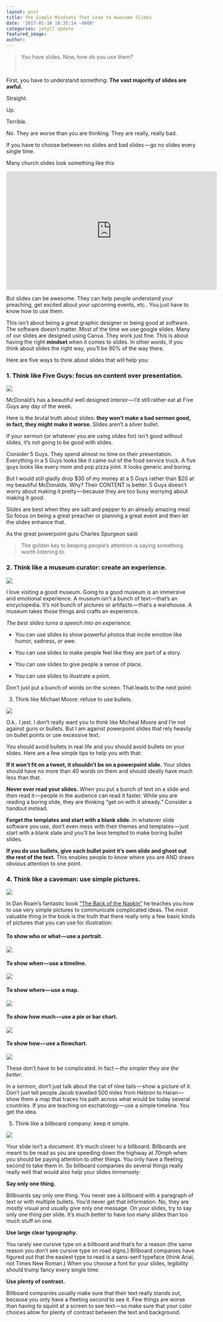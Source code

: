 ```yaml
---
layout: post
title: The Simple Mindsets That Lead to Awesome Slides
date: '2017-01-10 18:35:14 -0600'
categories: jekyll update
featured_image:
author:
---
```



> You have slides. Now, how do you use them?
>
>
> &nbsp;

First, you have to understand something:&nbsp;**The vast majority of slides are awful.**

Straight.

Up.

Terrible.

No. They are worse than you are thinking. They are really, really bad.

If you have to choose between no slides and bad slides — go no slides every single time.

Many church slides look something like this

<iframe width="560" height="315" src="https://www.youtube.com/embed/MjcO2ExtHso" frameborder="0" allowfullscreen></iframe>


But slides can be awesome. They can help people understand your preaching, get excited about your upcoming events, etc.. You just have to know how to use them.

This isn’t about being a great graphic designer or being good at software. The software doesn’t matter. Most of the time we use google slides. Many of our slides are designed using Canva. They work just fine. This is about having the right **mindset** when it comes to slides. In other words, if you think about slides the right way, you’ll be 90% of the way there.

Here are five ways to think about slides that will help you:

### 1. Think like Five Guys: focus on content over presentation.

![](https://cdn-images-1.medium.com/max/800/1*ga69gyvbXxXKARfTkbmEhA.jpeg)

McDonald’s has a beautiful well designed interior — I’d still rather eat at Five Guys any day of the week.

Here is the brutal truth about slides: **they won’t make a bad sermon good, in fact, they might make it worse.** Slides aren’t a silver bullet.

If your sermon (or whatever you are using slides for) isn’t good without slides, it’s not going to be good with slides.

Consider 5 Guys. They spend almost no time on their presentation. Everything in a 5 Guys looks like it came out of the food service truck. A five guys looks like every mom and pop pizza joint. It looks generic and boring.

But I would still gladly drop $30 of my money at a 5 Guys rather than $20 at my beautiful McDonalds. Why? Their CONTENT is better. 5 Guys doesn’t worry about making it pretty — because they are too busy worrying about making it good.

Slides are best when they are salt and pepper to an already amazing meal. So focus on being a great preacher or planning a great event and then let the slides enhance that.

As the great powerpoint guru Charles Spurgeon said:

> The golden key to keeping people’s attention is saying something worth listening to.

### 2. Think like a museum curator: create an experience.


![](https://cdn-images-1.medium.com/max/800/1*3b0LJuWUasUUnMjdhfgd3A.jpeg)

I love visiting a good museum. Going to a good museum is an immersive and emotional experience. A museum isn’t a bunch of text — that’s an encyclopedia. It’s not bunch of pictures or artifacts — that’s a warehouse. A museum takes those things and crafts an experience.

*The best slides turns a speech into an experience.*

* You can use slides to show powerful photos that incite emotion like humor, sadness, or awe.

* You can use slides to make people feel like they are part of a story.

* You can use slides to give people a sense of place.

* You can use slides to illustrate a point.

Don’t just put a bunch of words on the screen. That leads to the next point:

3. Think like Michael Moore: refuse to use bullets.

![](https://cdn-images-1.medium.com/max/800/1*ZJ8t2_4iSApFbJp9r5sopQ.jpeg)

O.k.. I jest. I don’t really want you to think like Micheal Moore and I’m not against guns or bullets. But I am against powerpoint slides that rely heavily on bullet points or use excessive text.

You should avoid bullets in real life and you should avoid bullets on your slides. Here are a few simple tips to help you with that:

**If it won’t fit on a tweet, it shouldn’t be on a powerpoint slide.** Your slides should have no more than 40 words on them and should ideally have much less than that.

**Never ever read your slides.** When you put a bunch of text on a slide and then read it — people in the audience can read it faster. While you are reading a boring slide, they are thinking “get on with it already.” Consider a handout instead.

**Forget the templates and start with a blank slide.** In whatever slide software you use, don’t even mess with their themes and templates — just start with a blank slate and you’ll be less tempted to make boring bullet slides.

**If you do use bullets, give each bullet point it’s own slide and ghost out the rest of the text.** This enables people to know where you are AND draws obvious attention to one point.

### 4. Think like a caveman: use simple pictures.

![](https://cdn-images-1.medium.com/max/800/1*iWeimnFqDrRUImxZ_5QZFQ.png)

In Dan Roam’s fantastic book [“The Back of the Napkin”](https://www.amazon.com/Back-Napkin-Expanded-Problems-Pictures/dp/1591842697/ref=sr_1_1?ie=UTF8&qid=1479267197&sr=8-1&keywords=back+of+the+napkin) he teaches you how to use very simple pictures to communicate complicated ideas. The most valuable thing in the book is the truth that there really only a few basic kinds of pictures that you can use for illustration:

#### To show who or what — use a portrait.

![](https://cdn-images-1.medium.com/max/800/1*-eHfXkI332P3bZmq9Bv6Rg.png)

#### To show when — use a timeline.

![](https://cdn-images-1.medium.com/max/800/1*RcGCbWvNGr3nLretvp47hQ.png)

#### To show where — use a map.

![](https://cdn-images-1.medium.com/max/800/1*6XZ9HJhdo48dgvXlxUh8WA.png)

#### To show how much — use a pie or bar chart.

![](https://cdn-images-1.medium.com/max/800/1*EoT146K2sX3BFIWxjgSDaA.png)

#### To show how — use a flowchart.

![](https://cdn-images-1.medium.com/max/800/1*peHNLb9JExgLcGilDR1C7g.png)

These don’t have to be complicated. In fact — *the simpler they are the better*.

In a sermon, don’t just talk about the cat of nine tails — show a picture of it. Don’t just tell people Jacob travelled 500 miles from Hebron to Haran — show them a map that traces his path across what would be today several countries. If you are teaching on eschatology — use a simple timeline. You get the idea.

5. Think like a billboard company: keep it simple.

![](https://cdn-images-1.medium.com/max/800/1*yHSspdnzMySaSWx1mtBZWA.png)

Your slide isn’t a document. It’s much closer to a billboard. Billboards are meant to be read as you are speeding down the highway at 70mph when you should be paying attention to other things. You only have a fleeting second to take them in. So billboard companies do several things really really well that would also help your slides immensely:

**Say only one thing.**

Billboards say only one thing. You never see a billboard with a paragraph of text or with multiple bullets. You’d never get that information. No, they are mostly visual and usually give only one message. On your slides, try to say only one thing per slide. It’s much better to have too many slides than too much stuff on one.

**Use large clear typography.**

You rarely see cursive type on a billboard and that’s for a reason (the same reason you don’t see cursive type on road signs.) Billboard companies have figured out that the easiest type to read is a sans-serif typeface (think Arial, not Times New Roman.) When you choose a font for your slides, legibility should trump fancy every single time.

**Use plenty of contrast.**

Billboard companies usually make sure that their text really stands out, because you only have a fleeting second to see it. Few things are worse than having to squint at a screen to see text — so make sure that your color choices allow for plenty of contrast between the text and background.